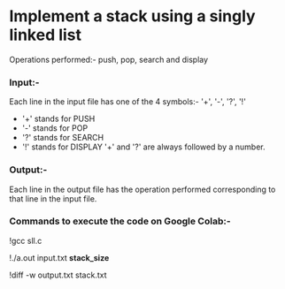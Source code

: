 <h1> Implement a stack using a singly linked list </h1>

Operations performed:- push, pop, search and display


<b> <h3> Input:- </h3> </b>
Each line in the input file has one of the 4 symbols:- '+', '-', '?', '!'
  - '+' stands for PUSH
  - '-' stands for POP
  - '?' stands for SEARCH
  - '!' stands for DISPLAY
'+' and '?' are always followed by a number.

<b> <h3> Output:- </h3> </b>

Each line in the output file has the operation performed corresponding to that line in the input file.


<b> <h3> Commands to execute the code on Google Colab:- </h3> </b>

!gcc sll.c

!./a.out input.txt <b> stack_size </b>

!diff -w output.txt stack.txt
